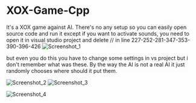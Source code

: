 # XOX-Game-Cpp
It's a XOX game against AI. There's no any setup so you can easily open source code and run it except if you want to activate sounds,
you need to open it in visual studio project and delete // in line 227-252-281-347-353-390-396-426
![Screenshot_1](https://user-images.githubusercontent.com/73065112/119401390-1a048000-bce4-11eb-98ab-707675fa71d2.png)

but even you do this you have to change some settings in vs project but i don't remember what was these.
By the way the AI is not a real AI it just randomly chooses where should it put them.

![Screenshot_2](https://user-images.githubusercontent.com/73065112/119402261-613f4080-bce5-11eb-99e7-ef02786ce185.png)
![Screenshot_3](https://user-images.githubusercontent.com/73065112/119402269-63090400-bce5-11eb-8b54-2a688735a85e.png)

![Screenshot_4](https://user-images.githubusercontent.com/73065112/119402273-63a19a80-bce5-11eb-8737-5081198454f3.png)

